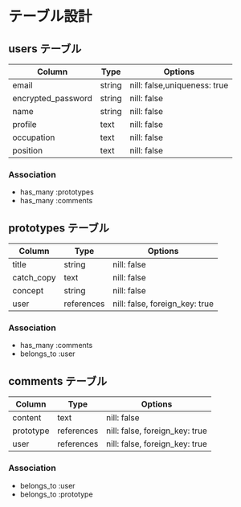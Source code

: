 # テーブル設計

## users テーブル

| Column             | Type   | Options                      |
| ------------------ | ------ | ---------------------------- |
| email              | string | nill: false,uniqueness: true |
| encrypted_password | string | nill: false                  |
| name               | string | nill: false                  |
| profile            | text   | nill: false                  |
| occupation         | text   | nill: false                  |
| position           | text   | nill: false                  |

### Association

- has_many :prototypes
- has_many :comments

## prototypes テーブル

| Column     | Type       | Options                        |
| ---------- | ---------- | ------------------------------ |
| title      | string     | nill: false                    |
| catch_copy | text       | nill: false                    |
| concept    | string     | nill: false                    |
| user       | references | nill: false, foreign_key: true |

### Association

- has_many :comments
- belongs_to :user

## comments テーブル

| Column    | Type       | Options                        |
| --------- | ---------- | ------------------------------ |
| content   | text       | nill: false                    |
| prototype | references | nill: false, foreign_key: true |
| user      | references | nill: false, foreign_key: true |

### Association

- belongs_to :user
- belongs_to :prototype